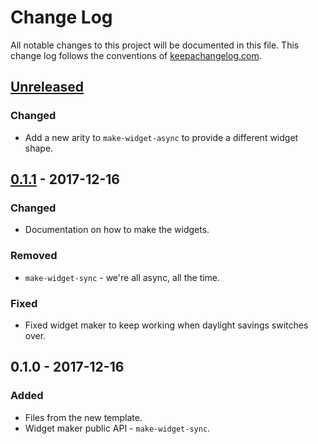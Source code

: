 # Change Log
All notable changes to this project will be documented in this file. This change log follows the conventions of [keepachangelog.com](http://keepachangelog.com/).

## [Unreleased]
### Changed
- Add a new arity to `make-widget-async` to provide a different widget shape.

## [0.1.1] - 2017-12-16
### Changed
- Documentation on how to make the widgets.

### Removed
- `make-widget-sync` - we're all async, all the time.

### Fixed
- Fixed widget maker to keep working when daylight savings switches over.

## 0.1.0 - 2017-12-16
### Added
- Files from the new template.
- Widget maker public API - `make-widget-sync`.

[Unreleased]: https://github.com/your-name/mom-predict/compare/0.1.1...HEAD
[0.1.1]: https://github.com/your-name/mom-predict/compare/0.1.0...0.1.1
